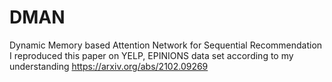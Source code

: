 # DMAN
Dynamic Memory based Attention Network for Sequential Recommendation
I reproduced this paper on YELP, EPINIONS data set according to my understanding
https://arxiv.org/abs/2102.09269
